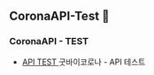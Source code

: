 CoronaAPI-Test 👋
---

### CoronaAPI - TEST

- [ API TEST ](https://api.hamdan.kr/dhlife09/index.php) 
굿바이코로나 - API 테스트
